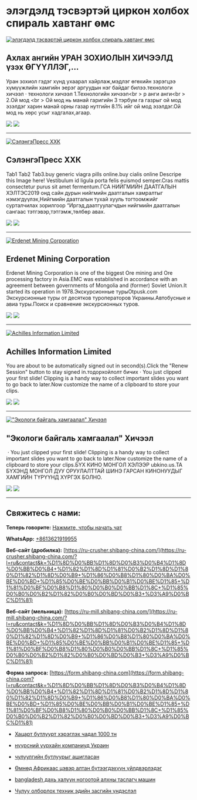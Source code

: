 # элэгдэлд тэсвэртэй циркон холбох спираль хавтанг өмс

<a href="https://swt.shibang-china.com/?l=ru&img&k=%D1%8D%D0%BB%D1%8D%D0%B3%D0%B4%D1%8D%D0%BB%D0%B4+%D1%82%D1%8D%D1%81%D0%B2%D1%8D%D1%80%D1%82%D1%8D%D0%B9+%D1%86%D0%B8%D1%80%D0%BA%D0%BE%D0%BD+%D1%85%D0%BE%D0%BB%D0%B1%D0%BE%D1%85+%D1%81%D0%BF%D0%B8%D1%80%D0%B0%D0%BB%D1%8C+%D1%85%D0%B0%D0%B2%D1%82%D0%B0%D0%BD%D0%B3+%D3%A9%D0%BC%D1%81" target="_blank">![элэгдэлд тэсвэртэй циркон холбох спираль хавтанг өмс](http://static.shibang-china.com/all-800x300/1380.jpg)</a>

## Ахлах ангийн УРАН ЗОХИОЛЫН ХИЧЭЭЛД үзэх ӨГҮҮЛЛЭГ,…
Уран зохиол гэдэг хүнд ухаарал хайрлаж,мэдлэг өгөхийн зэрэгцээ хүмүүжлийн хамгийн эерэг аргуудын нэг байдаг билээ.технологи хичээл&nbsp;&#0183;&#32;технологи хичээл 1.Технологийн хичээл&lt;br &gt; р анги анги&lt;br &gt; 2.Ой мод &lt;br &gt; Ой мод нь манай гаригийн 3 тэрбум га газрыг ой мод эзэлдэг харин манай орны газар нутгийн 8.1% ийг ой мод эзэлдэг.Ой мод нь хөрс усыг хадгалах,агаар.


<a href="https://whatsapp.shibangsoft.com/WhatsApp.php" target="_blank" title="WhatsApp">![](http://static.shibang-china.com/icon/whatsapp.png)</a> <a href="https://swt.shibang-china.com/?l=ru&icon&k=%D1%8D%D0%BB%D1%8D%D0%B3%D0%B4%D1%8D%D0%BB%D0%B4+%D1%82%D1%8D%D1%81%D0%B2%D1%8D%D1%80%D1%82%D1%8D%D0%B9+%D1%86%D0%B8%D1%80%D0%BA%D0%BE%D0%BD+%D1%85%D0%BE%D0%BB%D0%B1%D0%BE%D1%85+%D1%81%D0%BF%D0%B8%D1%80%D0%B0%D0%BB%D1%8C+%D1%85%D0%B0%D0%B2%D1%82%D0%B0%D0%BD%D0%B3+%D3%A9%D0%BC%D1%81" target="_blank">![](http://static.shibang-china.com/icon/chat-ru.png)</a>

---

<a href="https://swt.shibang-china.com/?l=ru&img&k=%D1%8D%D0%BB%D1%8D%D0%B3%D0%B4%D1%8D%D0%BB%D0%B4+%D1%82%D1%8D%D1%81%D0%B2%D1%8D%D1%80%D1%82%D1%8D%D0%B9+%D1%86%D0%B8%D1%80%D0%BA%D0%BE%D0%BD+%D1%85%D0%BE%D0%BB%D0%B1%D0%BE%D1%85+%D1%81%D0%BF%D0%B8%D1%80%D0%B0%D0%BB%D1%8C+%D1%85%D0%B0%D0%B2%D1%82%D0%B0%D0%BD%D0%B3+%D3%A9%D0%BC%D1%81" target="_blank">![СэлэнгэПресс ХХК](http://static.shibang-china.com/all-800x300/755.jpg)</a>

## СэлэнгэПресс ХХК
Tab1 Tab2 Tab3.buy generic viagra pills online.buy cialis online Descripe this Image here! Vestibulum id ligula porta felis euismod semper.Cras mattis consectetur purus sit amet fermentum.ГСА НИЙГМИЙН ДААТГАЛЫН ХЭЛТЭС2019 онд сайн дурын нийгмийн даатгалын хамралтыг нэмэгдүүлэх,Нийгмийн даатгалын тухай хууль тогтоомжийг сурталчилах зорилгоор “Иргэд,даатгуулагчдын нийгмийн даатгалын сангаас тэтгэвэр,тэтгэмж,төлбөр авах.


<a href="https://whatsapp.shibangsoft.com/WhatsApp.php" target="_blank" title="WhatsApp">![](http://static.shibang-china.com/icon/whatsapp.png)</a> <a href="https://swt.shibang-china.com/?l=ru&icon&k=%D1%8D%D0%BB%D1%8D%D0%B3%D0%B4%D1%8D%D0%BB%D0%B4+%D1%82%D1%8D%D1%81%D0%B2%D1%8D%D1%80%D1%82%D1%8D%D0%B9+%D1%86%D0%B8%D1%80%D0%BA%D0%BE%D0%BD+%D1%85%D0%BE%D0%BB%D0%B1%D0%BE%D1%85+%D1%81%D0%BF%D0%B8%D1%80%D0%B0%D0%BB%D1%8C+%D1%85%D0%B0%D0%B2%D1%82%D0%B0%D0%BD%D0%B3+%D3%A9%D0%BC%D1%81" target="_blank">![](http://static.shibang-china.com/icon/chat-ru.png)</a>

---

<a href="https://swt.shibang-china.com/?l=ru&img&k=%D1%8D%D0%BB%D1%8D%D0%B3%D0%B4%D1%8D%D0%BB%D0%B4+%D1%82%D1%8D%D1%81%D0%B2%D1%8D%D1%80%D1%82%D1%8D%D0%B9+%D1%86%D0%B8%D1%80%D0%BA%D0%BE%D0%BD+%D1%85%D0%BE%D0%BB%D0%B1%D0%BE%D1%85+%D1%81%D0%BF%D0%B8%D1%80%D0%B0%D0%BB%D1%8C+%D1%85%D0%B0%D0%B2%D1%82%D0%B0%D0%BD%D0%B3+%D3%A9%D0%BC%D1%81" target="_blank">![Erdenet Mining Corporation](http://static.shibang-china.com/all-800x300/355.jpg)</a>

## Erdenet Mining Corporation
Erdenet Mining Corporation is one of the biggest Ore mining and Ore processing factory in Asia.EMC was established in accordance with an agreement between governments of Mongolia and (former) Soviet Union.It started its operation in 1978.Экскурсионные турыOtpusk.com Экскурсионные туры от десятков туроператоров Украины.Автобусные и авиа туры.Поиск и сравнение экскурсионных туров.


<a href="https://whatsapp.shibangsoft.com/WhatsApp.php" target="_blank" title="WhatsApp">![](http://static.shibang-china.com/icon/whatsapp.png)</a> <a href="https://swt.shibang-china.com/?l=ru&icon&k=%D1%8D%D0%BB%D1%8D%D0%B3%D0%B4%D1%8D%D0%BB%D0%B4+%D1%82%D1%8D%D1%81%D0%B2%D1%8D%D1%80%D1%82%D1%8D%D0%B9+%D1%86%D0%B8%D1%80%D0%BA%D0%BE%D0%BD+%D1%85%D0%BE%D0%BB%D0%B1%D0%BE%D1%85+%D1%81%D0%BF%D0%B8%D1%80%D0%B0%D0%BB%D1%8C+%D1%85%D0%B0%D0%B2%D1%82%D0%B0%D0%BD%D0%B3+%D3%A9%D0%BC%D1%81" target="_blank">![](http://static.shibang-china.com/icon/chat-ru.png)</a>

---

<a href="https://swt.shibang-china.com/?l=ru&img&k=%D1%8D%D0%BB%D1%8D%D0%B3%D0%B4%D1%8D%D0%BB%D0%B4+%D1%82%D1%8D%D1%81%D0%B2%D1%8D%D1%80%D1%82%D1%8D%D0%B9+%D1%86%D0%B8%D1%80%D0%BA%D0%BE%D0%BD+%D1%85%D0%BE%D0%BB%D0%B1%D0%BE%D1%85+%D1%81%D0%BF%D0%B8%D1%80%D0%B0%D0%BB%D1%8C+%D1%85%D0%B0%D0%B2%D1%82%D0%B0%D0%BD%D0%B3+%D3%A9%D0%BC%D1%81" target="_blank">![Achilles Information Limited](http://static.shibang-china.com/all-800x300/206.jpg)</a>

## Achilles Information Limited
You are about to be automatically signed out in second(s).Click the &quot;Renew Session&quot; button to stay signed in.тодорхойлолт бичих&nbsp;&#0183;&#32;You just clipped your first slide! Clipping is a handy way to collect important slides you want to go back to later.Now customize the name of a clipboard to store your clips.


<a href="https://whatsapp.shibangsoft.com/WhatsApp.php" target="_blank" title="WhatsApp">![](http://static.shibang-china.com/icon/whatsapp.png)</a> <a href="https://swt.shibang-china.com/?l=ru&icon&k=%D1%8D%D0%BB%D1%8D%D0%B3%D0%B4%D1%8D%D0%BB%D0%B4+%D1%82%D1%8D%D1%81%D0%B2%D1%8D%D1%80%D1%82%D1%8D%D0%B9+%D1%86%D0%B8%D1%80%D0%BA%D0%BE%D0%BD+%D1%85%D0%BE%D0%BB%D0%B1%D0%BE%D1%85+%D1%81%D0%BF%D0%B8%D1%80%D0%B0%D0%BB%D1%8C+%D1%85%D0%B0%D0%B2%D1%82%D0%B0%D0%BD%D0%B3+%D3%A9%D0%BC%D1%81" target="_blank">![](http://static.shibang-china.com/icon/chat-ru.png)</a>

---

<a href="https://swt.shibang-china.com/?l=ru&img&k=%D1%8D%D0%BB%D1%8D%D0%B3%D0%B4%D1%8D%D0%BB%D0%B4+%D1%82%D1%8D%D1%81%D0%B2%D1%8D%D1%80%D1%82%D1%8D%D0%B9+%D1%86%D0%B8%D1%80%D0%BA%D0%BE%D0%BD+%D1%85%D0%BE%D0%BB%D0%B1%D0%BE%D1%85+%D1%81%D0%BF%D0%B8%D1%80%D0%B0%D0%BB%D1%8C+%D1%85%D0%B0%D0%B2%D1%82%D0%B0%D0%BD%D0%B3+%D3%A9%D0%BC%D1%81" target="_blank">![&quot;Экологи байгаль хамгаалал&quot; Хичээл](http://static.shibang-china.com/all-800x300/1211.jpg)</a>

## &quot;Экологи байгаль хамгаалал&quot; Хичээл
&nbsp;&#0183;&#32;You just clipped your first slide! Clipping is a handy way to collect important slides you want to go back to later.Now customize the name of a clipboard to store your clips.БҮХ КИНО МОНГОЛ ХЭЛЭЭР ubkino.us.ТА БҮХЭНД МОНГОЛ ДУУ ОРУУЛАЛТТАЙ ШИНЭ ГАРСАН КИНОНУУДЫГ ХАМГИЙН ТҮРҮҮНД ХҮРГЭХ БОЛНО.


<a href="https://whatsapp.shibangsoft.com/WhatsApp.php" target="_blank" title="WhatsApp">![](http://static.shibang-china.com/icon/whatsapp.png)</a> <a href="https://swt.shibang-china.com/?l=ru&icon&k=%D1%8D%D0%BB%D1%8D%D0%B3%D0%B4%D1%8D%D0%BB%D0%B4+%D1%82%D1%8D%D1%81%D0%B2%D1%8D%D1%80%D1%82%D1%8D%D0%B9+%D1%86%D0%B8%D1%80%D0%BA%D0%BE%D0%BD+%D1%85%D0%BE%D0%BB%D0%B1%D0%BE%D1%85+%D1%81%D0%BF%D0%B8%D1%80%D0%B0%D0%BB%D1%8C+%D1%85%D0%B0%D0%B2%D1%82%D0%B0%D0%BD%D0%B3+%D3%A9%D0%BC%D1%81" target="_blank">![](http://static.shibang-china.com/icon/chat-ru.png)</a>

---
## Свяжитесь с нами:

**Теперь говорите:** [Нажмите, чтобы начать чат](https://swt.shibang-china.com?l=ru&contact&k=%D1%8D%D0%BB%D1%8D%D0%B3%D0%B4%D1%8D%D0%BB%D0%B4+%D1%82%D1%8D%D1%81%D0%B2%D1%8D%D1%80%D1%82%D1%8D%D0%B9+%D1%86%D0%B8%D1%80%D0%BA%D0%BE%D0%BD+%D1%85%D0%BE%D0%BB%D0%B1%D0%BE%D1%85+%D1%81%D0%BF%D0%B8%D1%80%D0%B0%D0%BB%D1%8C+%D1%85%D0%B0%D0%B2%D1%82%D0%B0%D0%BD%D0%B3+%D3%A9%D0%BC%D1%81)

**WhatsApp:**  [+8613621919955](https://whatsapp.shibangsoft.com/WhatsApp.php)

**Веб-сайт (дробилка):** [https://ru-crusher.shibang-china.com/](https://ru-crusher.shibang-china.com/?l=ru&contact&k=%D1%8D%D0%BB%D1%8D%D0%B3%D0%B4%D1%8D%D0%BB%D0%B4+%D1%82%D1%8D%D1%81%D0%B2%D1%8D%D1%80%D1%82%D1%8D%D0%B9+%D1%86%D0%B8%D1%80%D0%BA%D0%BE%D0%BD+%D1%85%D0%BE%D0%BB%D0%B1%D0%BE%D1%85+%D1%81%D0%BF%D0%B8%D1%80%D0%B0%D0%BB%D1%8C+%D1%85%D0%B0%D0%B2%D1%82%D0%B0%D0%BD%D0%B3+%D3%A9%D0%BC%D1%81)

**Веб-сайт (мельница):** [https://ru-mill.shibang-china.com/](https://ru-mill.shibang-china.com/?l=ru&contact&k=%D1%8D%D0%BB%D1%8D%D0%B3%D0%B4%D1%8D%D0%BB%D0%B4+%D1%82%D1%8D%D1%81%D0%B2%D1%8D%D1%80%D1%82%D1%8D%D0%B9+%D1%86%D0%B8%D1%80%D0%BA%D0%BE%D0%BD+%D1%85%D0%BE%D0%BB%D0%B1%D0%BE%D1%85+%D1%81%D0%BF%D0%B8%D1%80%D0%B0%D0%BB%D1%8C+%D1%85%D0%B0%D0%B2%D1%82%D0%B0%D0%BD%D0%B3+%D3%A9%D0%BC%D1%81)

**Форма запроса:** [https://form.shibang-china.com](https://form.shibang-china.com?l=ru&contact&k=%D1%8D%D0%BB%D1%8D%D0%B3%D0%B4%D1%8D%D0%BB%D0%B4+%D1%82%D1%8D%D1%81%D0%B2%D1%8D%D1%80%D1%82%D1%8D%D0%B9+%D1%86%D0%B8%D1%80%D0%BA%D0%BE%D0%BD+%D1%85%D0%BE%D0%BB%D0%B1%D0%BE%D1%85+%D1%81%D0%BF%D0%B8%D1%80%D0%B0%D0%BB%D1%8C+%D1%85%D0%B0%D0%B2%D1%82%D0%B0%D0%BD%D0%B3+%D3%A9%D0%BC%D1%81)

* [Хацарт бутлуурт хэрэглэх чадал 1000 тн](../127/%D0%A5%D0%B0%D1%86%D0%B0%D1%80%D1%82%20%D0%B1%D1%83%D1%82%D0%BB%D1%83%D1%83%D1%80%D1%82%20%D1%85%D1%8D%D1%80%D1%8D%D0%B3%D0%BB%D1%8D%D1%85%20%D1%87%D0%B0%D0%B4%D0%B0%D0%BB%201000%20%D1%82%D0%BD.md)

* [нүүрсний уурхайн компаниуд Украин](../129/%D0%BD%D2%AF%D2%AF%D1%80%D1%81%D0%BD%D0%B8%D0%B9%20%D1%83%D1%83%D1%80%D1%85%D0%B0%D0%B9%D0%BD%20%D0%BA%D0%BE%D0%BC%D0%BF%D0%B0%D0%BD%D0%B8%D1%83%D0%B4%20%D0%A3%D0%BA%D1%80%D0%B0%D0%B8%D0%BD.md)

* [чулуулгийн бутлуурыг ашигласан](../126/%D1%87%D1%83%D0%BB%D1%83%D1%83%D0%BB%D0%B3%D0%B8%D0%B9%D0%BD%20%D0%B1%D1%83%D1%82%D0%BB%D1%83%D1%83%D1%80%D1%8B%D0%B3%20%D0%B0%D1%88%D0%B8%D0%B3%D0%BB%D0%B0%D1%81%D0%B0%D0%BD.md)

* [Өмнөд Африкаас цэвэр алтан бүтээгдэхүүн үйлдвэрлэдэг](../129/%D3%A8%D0%BC%D0%BD%D3%A9%D0%B4%20%D0%90%D1%84%D1%80%D0%B8%D0%BA%D0%B0%D0%B0%D1%81%20%D1%86%D1%8D%D0%B2%D1%8D%D1%80%20%D0%B0%D0%BB%D1%82%D0%B0%D0%BD%20%D0%B1%D2%AF%D1%82%D1%8D%D1%8D%D0%B3%D0%B4%D1%8D%D1%85%D2%AF%D2%AF%D0%BD%20%D2%AF%D0%B9%D0%BB%D0%B4%D0%B2%D1%8D%D1%80%D0%BB%D1%8D%D0%B4%D1%8D%D0%B3.md)

* [bangladesh дахь халуун ногоотой алхны таслагч машин](../129/bangladesh%20%D0%B4%D0%B0%D1%85%D1%8C%20%D1%85%D0%B0%D0%BB%D1%83%D1%83%D0%BD%20%D0%BD%D0%BE%D0%B3%D0%BE%D0%BE%D1%82%D0%BE%D0%B9%20%D0%B0%D0%BB%D1%85%D0%BD%D1%8B%20%D1%82%D0%B0%D1%81%D0%BB%D0%B0%D0%B3%D1%87%20%D0%BC%D0%B0%D1%88%D0%B8%D0%BD.md)

* [Чулуу олборлох техник эдийн засгийн үндэслэл](../126/%D0%A7%D1%83%D0%BB%D1%83%D1%83%20%D0%BE%D0%BB%D0%B1%D0%BE%D1%80%D0%BB%D0%BE%D1%85%20%D1%82%D0%B5%D1%85%D0%BD%D0%B8%D0%BA%20%D1%8D%D0%B4%D0%B8%D0%B9%D0%BD%20%D0%B7%D0%B0%D1%81%D0%B3%D0%B8%D0%B9%D0%BD%20%D2%AF%D0%BD%D0%B4%D1%8D%D1%81%D0%BB%D1%8D%D0%BB.md)